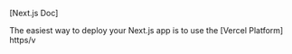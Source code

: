 
[Next.js Doc] 
  
The easiest way to deploy your Next.js app is to use the [Vercel Platform] https/v
